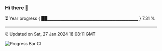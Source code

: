 ### Hi there 👋

⏳ Year progress { ██▁▁▁▁▁▁▁▁▁▁▁▁▁▁▁▁▁▁▁▁▁▁▁▁▁▁▁▁ } 7.31 %

---

⏰ Updated on Sat, 27 Jan 2024 18:08:11 GMT

![Progress Bar CI](https://github.com/Shyam-Makwana/GitHub-Actions-Demo/workflows/Progress%20Bar%20CI/badge.svg)
